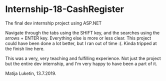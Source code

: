 # Internship-18-CashRegister
The final dev internship project using ASP.NET

Navigate through the tabs using the SHIFT key, and the searches using the arrows + ENTER key.
Everything else is more or less clear. This project could have been done a lot better, but I ran out of time :(. 
Kinda tripped at the finish line here.

This was a very, very teaching and fulfilling experience. Not just the project but the entire dev internship, and I'm very happy to have been a part of it.

Matija Luketin, 13.7.2019.